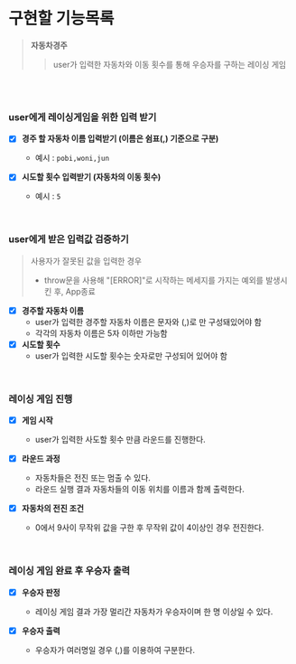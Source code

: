 # 구현할 기능목록
>**자동차경주**
> >user가 입력한 자동차와 이동 횟수를 통해 우승자를 구하는 레이싱 게임</br>

</br>
</br>

### user에게 레이싱게임을 위한 입력 받기
- [x] **경주 할 자동차 이름 입력받기 (이름은 쉼표(,) 기준으로 구분)**
	- 예시 : `pobi,woni,jun`

- [x] **시도할 횟수 입력받기 (자동차의 이동 횟수)**
	- 예시 : `5`

</br>

### user에게 받은 입력값 검증하기
> 사용자가 잘못된 값을 입력한 경우 
> 	- throw문을 사용해 "[ERROR]"로 시작하는 메세지를 가지는 예외를 발생시킨 후, App종료

- [x] **경주할 자동차 이름**
	- user가 입력한 경주할 자동차 이름은 문자와 (,)로 만 구성돼있어야 함
	- 각각의 자동차 이름은 5자 이하만 가능함
- [x] **시도할 횟수**
	- user가 입력한 시도할 횟수는 숫자로만 구성되어 있어야 함


</br>

### 레이싱 게임 진행
- [x] **게임 시작**
	- user가 입력한 사도할 횟수 만큼 라운드를 진행한다.

- [x] **라운드 과정**
	- 자동차들은 전진 또는 멈출 수 있다.
	- 라운드 실행 결과 자동차들의 이동 위치를 이름과 함께 출력한다.

- [x] **자동차의 전진 조건**
	- 0에서 9사이 무작위 값을 구한 후 무작위 값이 4이상인 경우 전진한다.





</br>

### 레이싱 게임 완료 후 우승자 출력
- [x] **우승자 판정**
	- 레이싱 게임 결과 가장 멀리간 자동차가 우승자이며 한 명 이상일 수 있다.

- [x] **우승자 출력**
	- 우승자가 여러명일 경우 (,)를 이용하여 구분한다.



